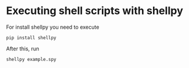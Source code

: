 # Executing shell scripts with shellpy


For install shellpy you need to execute
```
pip install shellpy
```

After this, run

```python
shellpy example.spy
```